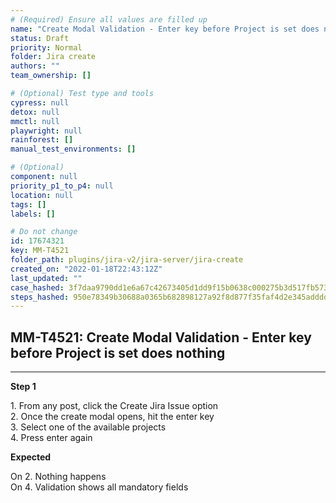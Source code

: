 ```yaml
---
# (Required) Ensure all values are filled up
name: "Create Modal Validation - Enter key before Project is set does nothing"
status: Draft
priority: Normal
folder: Jira create
authors: ""
team_ownership: []

# (Optional) Test type and tools
cypress: null
detox: null
mmctl: null
playwright: null
rainforest: []
manual_test_environments: []

# (Optional)
component: null
priority_p1_to_p4: null
location: null
tags: []
labels: []

# Do not change
id: 17674321
key: MM-T4521
folder_path: plugins/jira-v2/jira-server/jira-create
created_on: "2022-01-18T22:43:12Z"
last_updated: ""
case_hashed: 3f7daa9790dd1e6a67c42673405d1dd9f15b0638c000275b3d517fb573983f6e066040a84a19e09820307bac1cc3c41b
steps_hashed: 950e78349b30688a0365b682898127a92f8d877f35faf4d2e345addddca7f4a94d878ebd49f3aea043607c1dc8710160
---
```


## MM-T4521: Create Modal Validation - Enter key before Project is set does nothing

---

**Step 1**

1\. From any post, click the Create Jira Issue option\
2\. Once the create modal opens, hit the enter key\
3\. Select one of the available projects\
4\. Press enter again

**Expected**

On 2. Nothing happens\
On 4. Validation shows all mandatory fields
